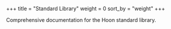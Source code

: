 +++
title = "Standard Library"
weight = 0
sort_by = "weight"
+++

Comprehensive documentation for the Hoon standard library.
